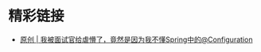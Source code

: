 # 精彩链接

- [原创 | 我被面试官给虐懵了，竟然是因为我不懂Spring中的@Configuration](https://developer.aliyun.com/article/705138?spm=a2c6h.12873581.0.0.24be9401SLUH43&groupCode=microservice)


